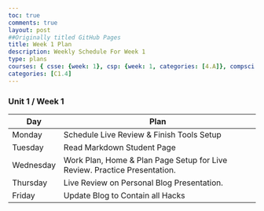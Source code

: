 ```yaml
---
toc: true
comments: true
layout: post
##Originally titled GitHub Pages
title: Week 1 Plan
description: Weekly Schedule For Week 1
type: plans
courses: { csse: {week: 1}, csp: {week: 1, categories: [4.A]}, compsci: {week: 1} }
categories: [C1.4]
---
```


### Unit 1 / Week 1

<!-- Head contains information to Support the Document -->
<head>
    <!-- load jQuery and DataTables output style and scripts -->
    <link rel="stylesheet" type="text/css" href="https://cdn.datatables.net/1.13.4/css/jquery.dataTables.min.css">
    <script type="text/javascript" language="javascript" src="https://code.jquery.com/jquery-3.6.0.min.js"></script>
    <script>var define = null;</script>
    <script type="text/javascript" language="javascript" src="https://cdn.datatables.net/1.13.4/js/jquery.dataTables.min.js"></script>
</head>

<!-- Body contains the contents of the Document -->
<body>

<table class="table">
    <thead>
        <tr>
            <th>Day</th>
            <th>Plan</th>
        </tr>
    </thead>
    <tbody>
        <tr>
            <td>Monday</td>
            <td>Schedule Live Review & Finish Tools Setup</td>
        </tr>
        <tr>
            <td>Tuesday</td>
            <td>Read Markdown Student Page</td>
        </tr>
        <tr>
            <td>Wednesday</td>
            <td>Work Plan, Home & Plan Page Setup for Live Review. Practice Presentation.</td>
        </tr>
        <tr>
            <td>Thursday</td>
            <td>Live Review on Personal Blog Presentation.</td>
        </tr>
        <tr>
            <td>Friday</td>
            <td>Update Blog to Contain all Hacks</td>
        </tr>
    </tbody>
</table>


